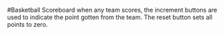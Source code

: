 #Basketball Scoreboard
when any team scores, the increment buttons are used to indicate the point gotten from the team.
The reset button sets all points to zero.